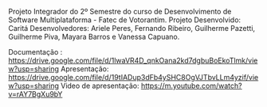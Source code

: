 Projeto Integrador do 2º Semestre do curso de Desenvolvimento de Software Multiplataforma - Fatec de Votorantim.
Projeto Desenvolvido: Caritá
Desenvolvedores: Ariele Peres, Fernando Ribeiro, Guilherme Pazetti, Guilherme Piva, Mayara Barros e Vanessa Capuano.

Documentação : https://drive.google.com/file/d/1lwaVR4D_qnkOana2kd7dgbuBoEkoTlmk/view?usp=sharing
Apresentação: https://drive.google.com/file/d/19tIADup3dFb4ySHC8OgVJTbvLLm4yzif/view?usp=sharing
Video de apresentação: https://m.youtube.com/watch?v=rAY7BgXu9bY 
